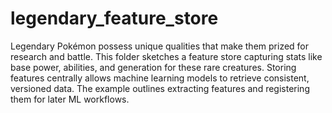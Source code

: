 # legendary_feature_store
Legendary Pokémon possess unique qualities that make them prized for research and battle. This folder sketches a feature store capturing stats like base power, abilities, and generation for these rare creatures. Storing features centrally allows machine learning models to retrieve consistent, versioned data. The example outlines extracting features and registering them for later ML workflows.
